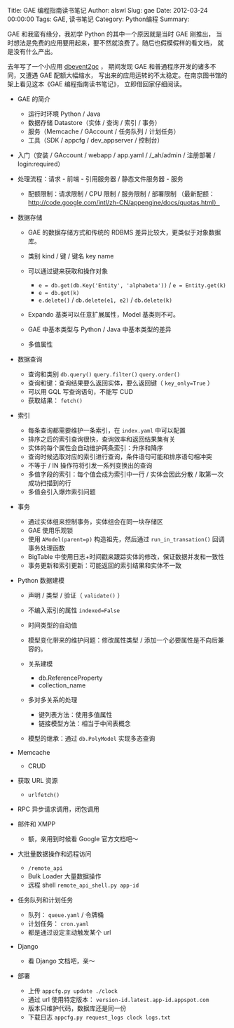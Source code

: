 Title: GAE 编程指南读书笔记
Author: alswl
Slug: gae
Date: 2012-03-24 00:00:00
Tags: GAE, 读书笔记
Category: Python编程
Summary: 

GAE 和我蛮有缘分，我初学 Python 的其中一个原因就是当时 GAE 刚推出， 当时想法是免费的应用要用起来，要不然就浪费了。随后也假模假样的看文档，
就是没有什么产出。

去年写了一个小应用 [dbevent2gc](https://github.com/alswl/dbevent2gc) ， 期间发现 GAE
和普通程序开发的诸多不同，又遭遇 GAE 配额大幅缩水， 写出来的应用运转的不太稳定。在南京图书馆的架上看见这本《GAE 编程指南读书笔记》，
立即借回家仔细阅读。

  * GAE 的简介  

    * 运行时环境 Python / Java
    * 数据存储 Datastore（实体 / 查询 / 索引 / 事务）
    * 服务（Memcache / GAccount / 任务队列 / 计划任务）
    * 工具（SDK / appcfg / dev_appserver / 控制台）
  * 入门（安装 / GAccount / webapp / app.yaml / /_ah/admin / 注册部署 / login:required）
  * 处理流程：请求 - 前端 - 引用服务器 / 静态文件服务器 - 服务  

    * 配额限制：请求限制 / CPU 限制 / 服务限制 / 部署限制 （最新配额：http://code.google.com/intl/zh-CN/appengine/docs/quotas.html）
  * 数据存储  

    * GAE 的数据存储方式和传统的 RDBMS 差异比较大，更类似于对象数据库。
    * 类别 kind / 键 / 键名 key name
    * 可以通过键来获取和操作对象  

      * `e = db.get(db.Key('Entity', 'alphabeta'))` / `e = Entity.get(k)`
      * `e = db.get(k)`
      * `e.delete()` / `db.delete(e1, e2)` / `db.delete(k)`
    * Expando 基类可以任意扩展属性，Model 基类则不可。
    * GAE 中基本类型与 Python / Java 中基本类型的差异
    * 多值属性
  * 数据查询  

    * 查询和类别 `db.query()` `query.filter()` `query.order()`
    * 查询和键：查询结果要么返回实体，要么返回键（ `key_only=True` ）
    * 可以用 GQL 写查询语句，不能写 CUD
    * 获取结果： `fetch()`
  * 索引  

    * 每条查询都需要维护一条索引，在 `index.yaml` 中可以配置
    * 排序之后的索引查询很快，查询效率和返回结果集有关
    * 实体的每个属性会自动维护两条索引：升序和降序
    * 查询时候选取对应的索引进行查询，条件语句可能和排序语句相冲突
    * 不等于 / IN 操作符将引发一系列变换出的查询
    * 多值字段的索引：每个值会成为索引中一行 / 实体会因此分散 / 取第一次成功扫描到的行
    * 多值会引入爆炸索引问题
  * 事务  

    * 通过实体组来控制事务，实体组会在同一块存储区
    * GAE 使用乐观锁
    * 使用 `AModel(parent=p)` 构造祖先，然后通过 `run_in_transation()` 回调事务处理函数
    * BigTable 中使用日志+时间戳来跟踪实体的修改，保证数据并发和一致性
    * 事务更新和索引更新：可能返回的索引结果和实体不一致
  * Python 数据建模  

    * 声明 / 类型 / 验证（ `validate()` ）
    * 不编入索引的属性 `indexed=False`
    * 时间类型的自动值
    * 模型变化带来的维护问题：修改属性类型 / 添加一个必要属性是不向后兼容的。
    * 关系建模  

      * db.ReferenceProperty
      * collection_name
    * 多对多关系的处理  

      * 键列表方法：使用多值属性
      * 链接模型方法：相当于中间表概念
    * 模型的继承：通过 `db.PolyModel` 实现多态查询
  * Memcache  

    * CRUD
  * 获取 URL 资源  

    * `urlfetch()`
  * RPC 异步请求调用，闭包调用
  * 邮件和 XMPP  

    * 额，亲用到时候看 Google 官方文档吧～
  * 大批量数据操作和远程访问  

    * `/remote_api`
    * Bulk Loader 大量数据操作
    * 远程 shell `remote_api_shell.py app-id`
  * 任务队列和计划任务  

    * 队列： `queue.yaml` / 令牌桶
    * 计划任务： `cron.yaml`
    * 都是通过设定主动触发某个 url
  * Django  

    * 看 Django 文档吧，亲～
  * 部署  

    * 上传 `appcfg.py update ./clock`
    * 通过 url 使用特定版本： `version-id.latest.app-id.appspot.com`
    * 版本只维护代码，数据库还是同一份
    * 下载日志 `appcfg.py request_logs clock logs.txt`

